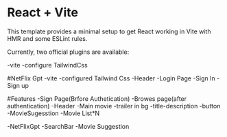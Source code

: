 # React + Vite

This template provides a minimal setup to get React working in Vite with HMR and some ESLint rules.

Currently, two official plugins are available:

-vite
-configure TailwindCss
  
  #NetFlix Gpt
  -vite
  -configured Tailwind Css
  -Header
  -Login Page
    -Sign In
    -Sign up

  #Features
  -Sign Page(Brfore Authetication)
  -Browes page(after authentication)
     -Header
     -Main movie
       -trailer in bg
       -title-description
       -button
     -MovieSugesstion
       -Movie List*N

   -NetFlixGpt
    -SearchBar
    -Movie Suggestion    